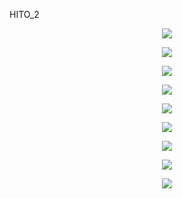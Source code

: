 HITO_2

<p align="center"> <img src=https://github.com/user-attachments/assets/3ba2a150-b065-497e-acb1-827f14ffeb24> </p>

<p align="center"> <img src=https://github.com/user-attachments/assets/5ba7dd87-4c15-43e1-9e88-5d0856332965> </p>

<p align="center"> <img src=https://github.com/user-attachments/assets/24abbd18-5cfb-4de9-8739-e1e0e289da19> </p>

<p align="center"> <img src=https://github.com/user-attachments/assets/f6bcc2d5-c0f4-41b4-97d1-ad64518235e3> </p>

<p align="center"> <img src=https://github.com/user-attachments/assets/19fb0a37-fcf7-40ad-9a93-6c015a40556b> </p>

<p align="center"> <img src=https://github.com/user-attachments/assets/0cb85354-c5b8-4ac2-90ee-aa9a518b9609> </p>

<p align="center"> <img src=https://github.com/user-attachments/assets/34f16a42-6ba2-44c5-9bb6-236941eb0fcb> </p>

<p align="center"> <img src=https://github.com/user-attachments/assets/d18040d4-eec3-4cec-84dc-7270204d3ab0> </p>

<p align="center"> <img src=https://github.com/user-attachments/assets/0227112a-b84d-4761-8024-6c0e4fa40800> </p>



<p align="center"> <img src=> </p>


<p align="center"> <img src=> </p>



<p align="center"> <img src=> </p>
